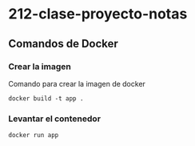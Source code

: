 # 212-clase-proyecto-notas
## Comandos de Docker
### Crear la imagen
Comando para crear la imagen de docker 
```
docker build -t app .
```
### Levantar el contenedor 

```
docker run app
```
